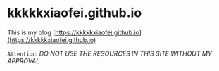 # kkkkkxiaofei.github.io
This is my blog [https://kkkkkxiaofei.github.io](https://kkkkkxiaofei.github.io)

`Attention`: *DO NOT USE THE RESOURCES IN THIS SITE WITHOUT MY APPROVAL*